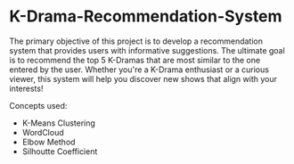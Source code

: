 # K-Drama-Recommendation-System
The primary objective of this project is to develop a recommendation system that provides users with informative suggestions. The ultimate goal is to recommend the top 5 K-Dramas that are most similar to the one entered by the user. Whether you're a K-Drama enthusiast or a curious viewer, this system will help you discover new shows that align with your interests!

Concepts used:
- K-Means Clustering
- WordCloud
- Elbow Method
- Silhoutte Coefficient
